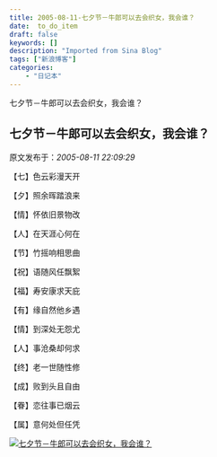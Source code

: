 ```yaml
---
title: 2005-08-11-七夕节－牛郎可以去会织女，我会谁？
date:  to_do_item
draft: false
keywords: []
description: "Imported from Sina Blog"
tags: ["新浪博客"]
categories: 
    - "日记本"
---
```

七夕节－牛郎可以去会织女，我会谁？
## 七夕节－牛郎可以去会织女，我会谁？

 原文发布于：*2005-08-11 22:09:29*

【七】色云彩漫天开

【夕】照余晖踏浪来

【情】怀依旧景物改

【人】在天涯心何在

【节】竹摇响相思曲

【祝】语随风任飘絮

【福】寿安康求天庇

【有】缘自然他乡遇

【情】到深处无怨尤

【人】事沧桑却何求

【终】老一世随性修

【成】败到头且自由

【眷】恋往事已烟云

【属】意何处但任凭  

[![七夕节－牛郎可以去会织女，我会谁？](http://s15.sinaimg.cn/middle/6983393849da9958d158e&amp;690)](http://s9.sinaimg.cn/middle/6983393849da995b28f08&amp;690)


